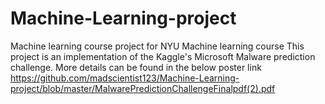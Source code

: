 # Machine-Learning-project
Machine learning course project for NYU Machine learning course
This project is an implementation of the Kaggle's Microsoft Malware prediction challenge.
More details can be found in the below poster link
https://github.com/madscientist123/Machine-Learning-project/blob/master/MalwarePredictionChallengeFinalpdf(2).pdf
